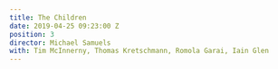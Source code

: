 ```yaml
---
title: The Children
date: 2019-04-25 09:23:00 Z
position: 3
director: Michael Samuels
with: Tim McInnerny, Thomas Kretschmann, Romola Garai, Iain Glen
---
```


